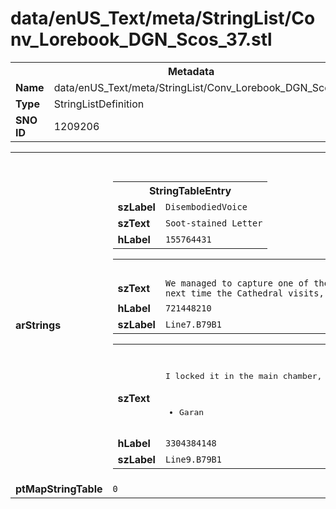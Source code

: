 <h1>data/enUS_Text/meta/StringList/Conv_Lorebook_DGN_Scos_37.stl</h1><table><tr><th colspan="100%">Metadata</th></tr><tr><td><b>Name</b></td><td>data/enUS_Text/meta/StringList/Conv_Lorebook_DGN_Scos_37.stl</td></tr><tr><td><b>Type</b></td><td>StringListDefinition</td></tr><tr><td><b>SNO ID</b></td><td>1209206</td></tr></table>

<table><tr><th colspan="100%">Fields</th></tr><tr><td><b>arStrings</b></td><td><table><tr><th colspan="100%">StringTableEntry</th></tr><tr><td><b>szLabel</b></td><td><code>DisembodiedVoice</code></td></tr><tr><td><b>szText</b></td><td><code>Soot-stained Letter</code></td></tr><tr><td><b>hLabel</b></td><td><code>155764431</code></td></tr></table>


<table><tr><th colspan="100%">StringTableEntry</th></tr><tr><td><b>szText</b></td><td><code>We managed to capture one of the abominations. The ugly brute laid waste to half the garrison before we got it in the cage. The next time the Cathedral visits, we’ll have something to welcome them.</code></td></tr><tr><td><b>hLabel</b></td><td><code>721448210</code></td></tr><tr><td><b>szLabel</b></td><td><code>Line7.B79B1</code></td></tr></table>


<table><tr><th colspan="100%">StringTableEntry</th></tr><tr><td><b>szText</b></td><td><pre>I locked it in the main chamber, and when they arrive, we’ll see how their holiness protects them from the darkest parts of Sanctuary. 

- Garan</pre></td></tr><tr><td><b>hLabel</b></td><td><code>3304384148</code></td></tr><tr><td><b>szLabel</b></td><td><code>Line9.B79B1</code></td></tr></table>


</td></tr><tr><td><b>ptMapStringTable</b></td><td><code>0</code></td></tr></table>

